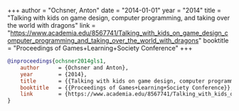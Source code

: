 +++
author = "Ochsner, Anton"
date = "2014-01-01"
year = "2014"
title = "Talking with kids on game design, computer programming, and taking over the world with dragons"
link = "https://www.academia.edu/8567741/Talking_with_kids_on_game_design_computer_programming_and_taking_over_the_world_with_dragons"
booktitle = "Proceedings of Games+Learning+Society Conference"
+++
```bibtex
@inproceedings{ochsner2014gls1,
    author 		= {Ochsner and Anton},
    year     	= {2014},
    title 		= {{Talking with kids on game design, computer programming, and taking over the world with dragons}},
    booktitle 	= {{Proceedings of Games+Learning+Society Conference}},
    link 		= {https://www.academia.edu/8567741/Talking_with_kids_on_game_design_computer_programming_and_taking_over_the_world_with_dragons}
}
```
